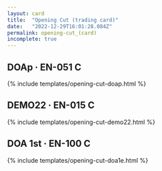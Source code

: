 ```yaml
---
layout: card
title:  "Opening Cut (trading card)"
date:   "2022-12-29T16:01:28.084Z"
permalink: opening-cut_(card)
incomplete: true
---
```


## DOAp &middot; EN-051 C

{% include templates/opening-cut-doap.html %}


## DEMO22 &middot; EN-015 C

{% include templates/opening-cut-demo22.html %}


## DOA 1st &middot; EN-100 C

{% include templates/opening-cut-doa1e.html %}

